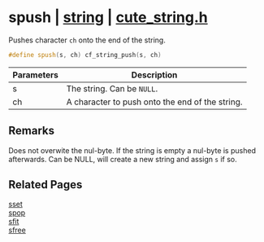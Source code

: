 # spush | [string](https://github.com/RandyGaul/cute_framework/blob/master/docs/string/README.md) | [cute_string.h](https://github.com/RandyGaul/cute_framework/blob/master/include/cute_string.h)

Pushes character `ch` onto the end of the string.

```cpp
#define spush(s, ch) cf_string_push(s, ch)
```

Parameters | Description
--- | ---
s | The string. Can be `NULL`.
ch | A character to push onto the end of the string.

## Remarks

Does not overwite the nul-byte. If the string is empty a nul-byte is pushed afterwards. Can be NULL, will create a new string and assign `s` if so.

## Related Pages

[sset](https://github.com/RandyGaul/cute_framework/blob/master/docs/string/sset.md)  
[spop](https://github.com/RandyGaul/cute_framework/blob/master/docs/string/spop.md)  
[sfit](https://github.com/RandyGaul/cute_framework/blob/master/docs/string/sfit.md)  
[sfree](https://github.com/RandyGaul/cute_framework/blob/master/docs/string/sfree.md)  
